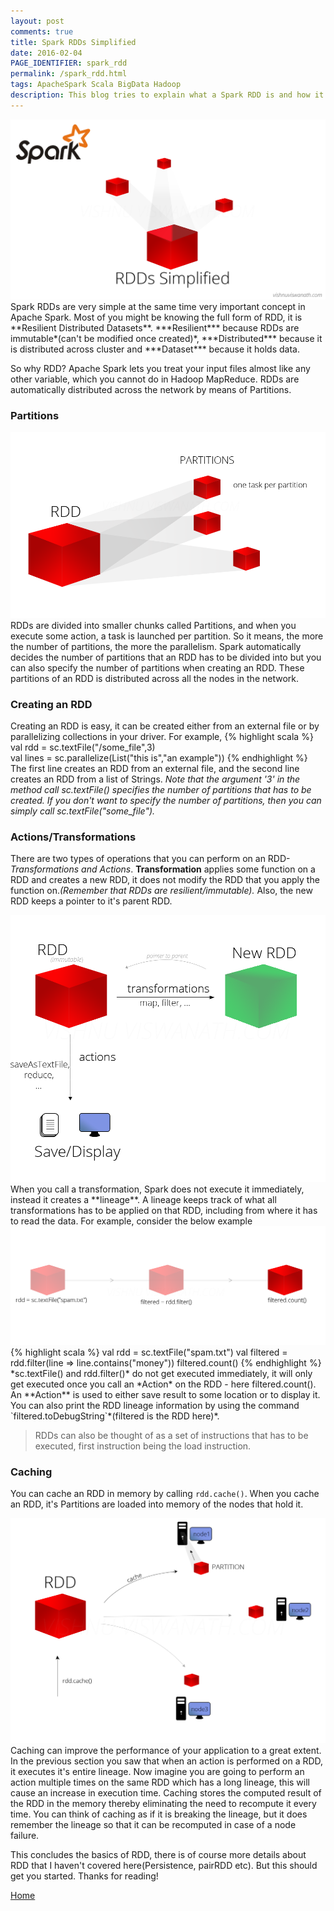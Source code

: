 ```yaml
---
layout: post
comments: true
title: Spark RDDs Simplified
date: 2016-02-04
PAGE_IDENTIFIER: spark_rdd
permalink: /spark_rdd.html
tags: ApacheSpark Scala BigData Hadoop
description: This blog tries to explain what a Spark RDD is and how it is used for distributing data across the cluster. I have tried to use simple illustrations for better understanding.
---
```

<div class="col three">
	<img class="col three" src="/img/spark_rdd/blog_header.png">
</div>
Spark RDDs are very simple at the same time very important concept in Apache Spark. Most of you might be knowing the full form of RDD, it is **Resilient Distributed Datasets**. ***Resilient*** because RDDs are immutable*(can't be modified once created)*, ***Distributed*** because it is distributed across cluster and ***Dataset*** because it holds data.

So why RDD? Apache Spark lets you treat your input files almost like any other variable, which you cannot do in Hadoop MapReduce. RDDs are automatically distributed across the network by means of Partitions. 

### **Partitions**
<div class="col three">
	<img class="col three" src="/img/spark_rdd/rdd_partition.png">
</div>
RDDs are divided into smaller chunks called Partitions, and when you execute some action, a task is launched per partition. So it means, the more the number of partitions, the more the parallelism. Spark automatically decides the number of partitions that an RDD has to be divided into but you can also specify the number of partitions when creating an RDD. These partitions of an RDD is distributed across all the nodes in the network.

### **Creating an RDD**

Creating an RDD is easy, it can be created either from an external file or by parallelizing collections in your driver. For example,
{% highlight scala %}
val rdd = sc.textFile("/some_file",3)  
val lines = sc.parallelize(List("this is","an example"))
{% endhighlight %}
The first line creates an RDD from an external file, and the second line creates an RDD from a list of Strings. *Note that the argument '3' in the method call sc.textFile() specifies the number of partitions that has to be created. If you don't want to specify the number of partitions, then you can simply call sc.textFile("some_file").*

### **Actions/Transformations**
There are two types of operations that you can perform on an RDD- *Transformations and Actions*. **Transformation** applies some function on a RDD and creates a new RDD, it does not modify the RDD that you apply the function on.*(Remember that RDDs are resilient/immutable).* Also, the new RDD keeps a pointer to it's parent RDD.

<div class="col three">
	<img class="col three" src="/img/spark_rdd/rdd_transformation.png">
</div>
When you call a transformation, Spark does not execute it immediately, instead it creates a **lineage**. A lineage keeps track of what all transformations has to be applied on that RDD, including from where it has to read the data. For example, consider the below example

<div class="col three">
	<img class="col three" src="/img/spark_rdd/rdd_lineage.png">
</div>
{% highlight scala %}
val rdd = sc.textFile("spam.txt")
val filtered = rdd.filter(line => line.contains("money"))
filtered.count()
{% endhighlight %}
*sc.textFile() and rdd.filter()* do not get executed immediately, it will only get executed once you call an *Action* on the RDD - here filtered.count(). An **Action** is used to either save result to some location or to display it. You can also print the RDD lineage information by using the command `filtered.toDebugString`*(filtered is the RDD here)*.
<blockquote>RDDs can also be thought of as a set of instructions that has to be executed, first instruction being the load instruction.</blockquote>

### **Caching**
You can cache an RDD in memory by calling `rdd.cache()`. When you cache an RDD, it's Partitions are loaded into memory of the nodes that hold it.
<div class="col three">
	<img class="col three" src="/img/spark_rdd/rdd_cache.png">
</div>
Caching can improve the performance of your application to a great extent. In the previous section you saw that when an action is performed on a RDD, it executes it's entire lineage. Now imagine you are going to perform an action multiple times on the same RDD which has a long lineage, this will cause an increase in execution time. Caching stores the computed result of the RDD in the memory thereby eliminating the need to recompute it every time. You can think of caching as if it is breaking the lineage, but it does remember the lineage so that it can be recomputed in case of a node failure.

This concludes the basics of RDD, there is of course more details about RDD that I haven't covered here(Persistence, pairRDD etc). But this should get you started. Thanks for reading!

<a href="http://vishnuviswanath.com/">Home</a>
